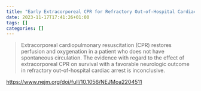 ```yaml
---
title: "Early Extracorporeal CPR for Refractory Out-of-Hospital Cardiac Arrest"
date: 2023-11-17T17:41:26+01:00
tags: []
categories: []
---
```


> Extracorporeal cardiopulmonary resuscitation (CPR) restores perfusion and
> oxygenation in a patient who does not have spontaneous circulation. The
> evidence with regard to the effect of extracorporeal CPR on survival with a
> favorable neurologic outcome in refractory out-of-hospital cardiac arrest is
> inconclusive.

https://www.nejm.org/doi/full/10.1056/NEJMoa2204511
